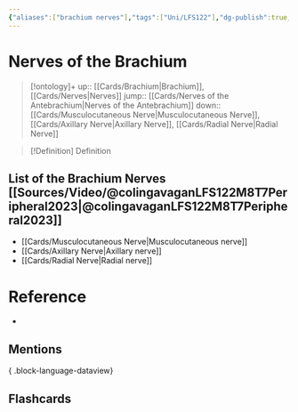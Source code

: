 ```yaml
---
{"aliases":["brachium nerves"],"tags":["Uni/LFS122"],"dg-publish":true,"permalink":"/cards/nerves-of-the-brachium/","dgPassFrontmatter":true}
---
```


# Nerves of the Brachium

> [!ontology]+
> up:: [[Cards/Brachium\|Brachium]], [[Cards/Nerves\|Nerves]]
> jump:: [[Cards/Nerves of the Antebrachium\|Nerves of the Antebrachium]]
> down:: [[Cards/Musculocutaneous Nerve\|Musculocutaneous Nerve]], [[Cards/Axillary Nerve\|Axillary Nerve]], [[Cards/Radial Nerve\|Radial Nerve]]

> [!Definition] Definition

## List of the Brachium Nerves [[Sources/Video/@colingavaganLFS122M8T7Peripheral2023\|@colingavaganLFS122M8T7Peripheral2023]]

- [[Cards/Musculocutaneous Nerve\|Musculocutaneous nerve]]
- [[Cards/Axillary Nerve\|Axillary nerve]]
- [[Cards/Radial Nerve\|Radial nerve]]

# Reference

- 

## Mentions


{ .block-language-dataview}

## Flashcards